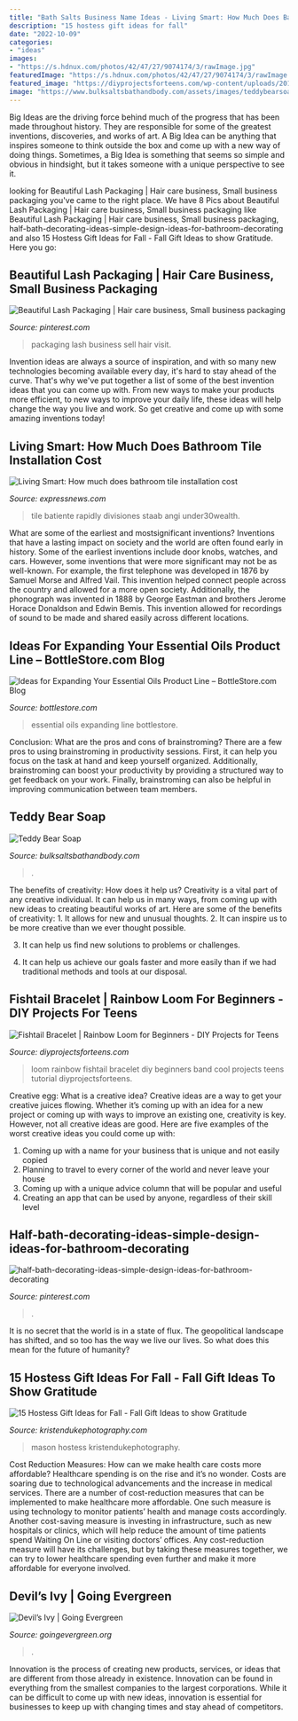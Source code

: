 ```yaml
---
title: "Bath Salts Business Name Ideas - Living Smart: How Much Does Bathroom Tile Installation Cost"
description: "15 hostess gift ideas for fall"
date: "2022-10-09"
categories:
- "ideas"
images:
- "https://s.hdnux.com/photos/42/47/27/9074174/3/rawImage.jpg"
featuredImage: "https://s.hdnux.com/photos/42/47/27/9074174/3/rawImage.jpg"
featured_image: "https://diyprojectsforteens.com/wp-content/uploads/2014/08/rainbow-loom-fishtail-bracelet.jpg"
image: "https://www.bulksaltsbathandbody.com/assets/images/teddybearsoap.jpg"
---
```



Big Ideas are the driving force behind much of the progress that has been made throughout history. They are responsible for some of the greatest inventions, discoveries, and works of art. A Big Idea can be anything that inspires someone to think outside the box and come up with a new way of doing things. Sometimes, a Big Idea is something that seems so simple and obvious in hindsight, but it takes someone with a unique perspective to see it.

	

		
looking for Beautiful Lash Packaging | Hair care business, Small business packaging you've came to the right place. We have 8 Pics about Beautiful Lash Packaging | Hair care business, Small business packaging like Beautiful Lash Packaging | Hair care business, Small business packaging, half-bath-decorating-ideas-simple-design-ideas-for-bathroom-decorating and also 15 Hostess Gift Ideas for Fall - Fall Gift Ideas to show Gratitude. Here you go:
		
    
## Beautiful Lash Packaging | Hair Care Business, Small Business Packaging

<img loading=lazy src="https://i.pinimg.com/originals/9e/21/8f/9e218f7ca66a7124af0dc98559240bb9.jpg" onerror="this.onerror=null;this.src='https://tse3.mm.bing.net/th?id=OIP.fyrRSc9BmjdNVZFRNke8WgHaJ4&amp;pid=15.1';" alt="Beautiful Lash Packaging | Hair care business, Small business packaging">

_Source: pinterest.com_

>packaging lash business sell hair visit. 

	

Invention ideas are always a source of inspiration, and with so many new technologies becoming available every day, it's hard to stay ahead of the curve. That's why we've put together a list of some of the best invention ideas that you can come up with. From new ways to make your products more efficient, to new ways to improve your daily life, these ideas will help change the way you live and work. So get creative and come up with some amazing inventions today!

    
## Living Smart: How Much Does Bathroom Tile Installation Cost

<img loading=lazy src="https://s.hdnux.com/photos/42/47/27/9074174/3/rawImage.jpg" onerror="this.onerror=null;this.src='https://tse4.mm.bing.net/th?id=OIP.Dwe4CSCi8tBIDrYuinngzgHaEK&amp;pid=15.1';" alt="Living Smart: How much does bathroom tile installation cost">

_Source: expressnews.com_

>tile batiente rapidly divisiones staab angi under30wealth. 

	

What are some of the earliest and mostsignificant inventions?
Inventions that have a lasting impact on society and the world are often found early in history. Some of the earliest inventions include door knobs, watches, and cars. However, some inventions that were more significant may not be as well-known. For example, the first telephone was developed in 1876 by Samuel Morse and Alfred Vail. This invention helped connect people across the country and allowed for a more open society. Additionally, the phonograph was invented in 1888 by George Eastman and brothers Jerome Horace Donaldson and Edwin Bemis. This invention allowed for recordings of sound to be made and shared easily across different locations.

    
## Ideas For Expanding Your Essential Oils Product Line – BottleStore.com Blog

<img loading=lazy src="https://www.bottlestore.com/blog/wp-content/uploads/2017/11/The-Bottle-Blog-Ideas-for-Expanding-Your-Essential-Oils-Product-Line.jpg" onerror="this.onerror=null;this.src='https://tse2.mm.bing.net/th?id=OIP.ZebbV9NJKr_uzBH2NGu15AHaEU&amp;pid=15.1';" alt="Ideas for Expanding Your Essential Oils Product Line – BottleStore.com Blog">

_Source: bottlestore.com_

>essential oils expanding line bottlestore. 

	

Conclusion: What are the pros and cons of brainstroming?
There are a few pros to using brainstroming in productivity sessions. First, it can help you focus on the task at hand and keep yourself organized. Additionally, brainstroming can boost your productivity by providing a structured way to get feedback on your work. Finally, brainstroming can also be helpful in improving communication between team members.

    
## Teddy Bear Soap

<img loading=lazy src="https://www.bulksaltsbathandbody.com/assets/images/teddybearsoap.jpg" onerror="this.onerror=null;this.src='https://tse3.mm.bing.net/th?id=OIP.SXcxDY_vS_Cw0kroWJozwQAAAA&amp;pid=15.1';" alt="Teddy Bear Soap">

_Source: bulksaltsbathandbody.com_

>. 

	

The benefits of creativity: How does it help us?
Creativity is a vital part of any creative individual. It can help us in many ways, from coming up with new ideas to creating beautiful works of art. Here are some of the benefits of creativity: 1. It allows for new and unusual thoughts.
2. It can inspire us to be more creative than we ever thought possible.

3. It can help us find new solutions to problems or challenges.

4. It can help us achieve our goals faster and more easily than if we had traditional methods and tools at our disposal.

    
## Fishtail Bracelet | Rainbow Loom For Beginners - DIY Projects For Teens

<img loading=lazy src="https://diyprojectsforteens.com/wp-content/uploads/2014/08/rainbow-loom-fishtail-bracelet.jpg" onerror="this.onerror=null;this.src='https://tse3.mm.bing.net/th?id=OIP.9aOUBHpVEluQJmw9kxJ6VwHaD4&amp;pid=15.1';" alt="Fishtail Bracelet | Rainbow Loom for Beginners - DIY Projects for Teens">

_Source: diyprojectsforteens.com_

>loom rainbow fishtail bracelet diy beginners band cool projects teens tutorial diyprojectsforteens. 

	

Creative egg: What is a creative idea?
Creative ideas are a way to get your creative juices flowing. Whether it’s coming up with an idea for a new project or coming up with ways to improve an existing one, creativity is key. However, not all creative ideas are good. Here are five examples of the worst creative ideas you could come up with:
1. Coming up with a name for your business that is unique and not easily copied
2. Planning to travel to every corner of the world and never leave your house
3. Coming up with a unique advice column that will be popular and useful
4. Creating an app that can be used by anyone, regardless of their skill level

    
## Half-bath-decorating-ideas-simple-design-ideas-for-bathroom-decorating

<img loading=lazy src="https://i.pinimg.com/originals/c3/06/6a/c3066a028d8e898533888a14448f55fe.jpg" onerror="this.onerror=null;this.src='https://tse4.mm.bing.net/th?id=OIP.WqTcrp5U37MlDPdCOTTCSAHaLG&amp;pid=15.1';" alt="half-bath-decorating-ideas-simple-design-ideas-for-bathroom-decorating">

_Source: pinterest.com_

>. 

	

It is no secret that the world is in a state of flux. The geopolitical landscape has shifted, and so too has the way we live our lives. So what does this mean for the future of humanity? 

    
## 15 Hostess Gift Ideas For Fall - Fall Gift Ideas To Show Gratitude

<img loading=lazy src="https://www.kristendukephotography.com/wp-content/uploads/2016/11/Thankful-Cookie-Jar-Mix61.jpg" onerror="this.onerror=null;this.src='https://tse3.mm.bing.net/th?id=OIP.YdNN8Drn_6eE8me_zFVI2AHaLI&amp;pid=15.1';" alt="15 Hostess Gift Ideas for Fall - Fall Gift Ideas to show Gratitude">

_Source: kristendukephotography.com_

>mason hostess kristendukephotography. 

	

Cost Reduction Measures: How can we make health care costs more affordable?
Healthcare spending is on the rise and it’s no wonder. Costs are soaring due to technological advancements and the increase in medical services. There are a number of cost-reduction measures that can be implemented to make healthcare more affordable. One such measure is using technology to monitor patients’ health and manage costs accordingly. Another cost-saving measure is investing in infrastructure, such as new hospitals or clinics, which will help reduce the amount of time patients spend Waiting On Line or visiting doctors’ offices.
Any cost-reduction measure will have its challenges, but by taking these measures together, we can try to lower healthcare spending even further and make it more affordable for everyone involved.

    
## Devil’s Ivy | Going Evergreen

<img loading=lazy src="https://www.goingevergreen.org/wp-content/uploads/2019/11/Devil’s-Ivy.jpg" onerror="this.onerror=null;this.src='https://tse1.mm.bing.net/th?id=OIP.mZg0vxqg4csi9VCps8GECwHaHa&amp;pid=15.1';" alt="Devil’s Ivy | Going Evergreen">

_Source: goingevergreen.org_

>. 

	

Innovation is the process of creating new products, services, or ideas that are different from those already in existence. Innovation can be found in everything from the smallest companies to the largest corporations. While it can be difficult to come up with new ideas, innovation is essential for businesses to keep up with changing times and stay ahead of competitors.

